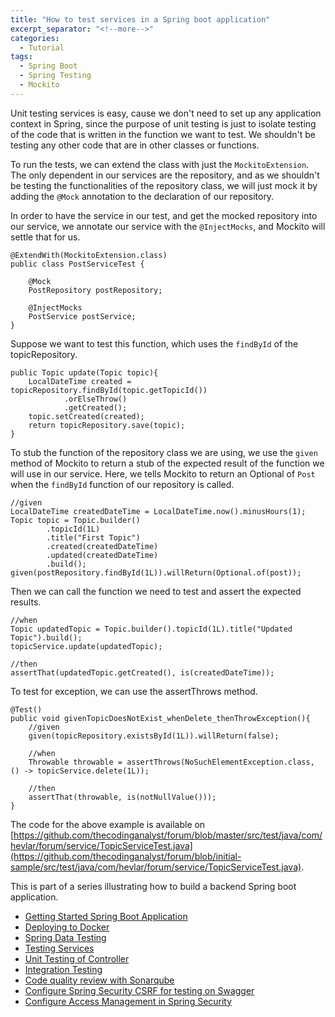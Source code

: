 ```yaml
---
title: "How to test services in a Spring boot application"
excerpt_separator: "<!--more-->"
categories:
  - Tutorial
tags:
  - Spring Boot
  - Spring Testing
  - Mockito
---
```


Unit testing services is easy, cause we don't need to set up any application context in Spring, since the purpose of unit testing is just to isolate testing of the code that is written in the function we want to test. We shouldn't be testing any other code that are in other classes or functions. 

To run the tests, we can extend the class with just the `MockitoExtension`. The only dependent in our services are the repository, and as we shouldn't be testing the functionalities of the repository class, we will just mock it by adding the `@Mock` annotation to the declaration of our repository.

In order to have the service in our test, and get the mocked repository into our service, we annotate our service with the `@InjectMocks`, and Mockito will settle that for us.

```
@ExtendWith(MockitoExtension.class)
public class PostServiceTest {

    @Mock
    PostRepository postRepository;

    @InjectMocks
    PostService postService;
}
```

Suppose we want to test this function, which uses the `findById` of the topicRepository.

```
public Topic update(Topic topic){
    LocalDateTime created = topicRepository.findById(topic.getTopicId())
            .orElseThrow()
            .getCreated();
    topic.setCreated(created);
    return topicRepository.save(topic);
}
```

To stub the function of the repository class we are using, we use the `given` method of Mockito to return a stub of the expected result of the function we will use in our service. Here, we tells Mockito to return an Optional of `Post` when the `findById` function of our repository is called. 

```
//given
LocalDateTime createdDateTime = LocalDateTime.now().minusHours(1);
Topic topic = Topic.builder()
        .topicId(1L)
        .title("First Topic")
        .created(createdDateTime)
        .updated(createdDateTime)
        .build();
given(postRepository.findById(1L)).willReturn(Optional.of(post));
```

Then we can call the function we need to test and assert the expected results.

```
//when
Topic updatedTopic = Topic.builder().topicId(1L).title("Updated Topic").build();
topicService.update(updatedTopic);

//then
assertThat(updatedTopic.getCreated(), is(createdDateTime));
```

To test for exception, we can use the assertThrows method.

```
@Test()
public void givenTopicDoesNotExist_whenDelete_thenThrowException(){
    //given
    given(topicRepository.existsById(1L)).willReturn(false);

    //when
    Throwable throwable = assertThrows(NoSuchElementException.class, () -> topicService.delete(1L));

    //then
    assertThat(throwable, is(notNullValue()));
}
```

The code for the above example is available on [https://github.com/thecodinganalyst/forum/blob/master/src/test/java/com/hevlar/forum/service/TopicServiceTest.java](https://github.com/thecodinganalyst/forum/blob/initial-sample/src/test/java/com/hevlar/forum/service/TopicServiceTest.java).

This is part of a series illustrating how to build a backend Spring boot application.
- [Getting Started Spring Boot Application](https://thecodinganalyst.github.io/tutorial/Spring-boot-application-getting-started/)
- [Deploying to Docker](https://thecodinganalyst.github.io/tutorial/Deploying-mult-container-application-to-docker/)
- [Spring Data Testing](https://thecodinganalyst.github.io/tutorial/how-to-test-spring-data-repository/)
- [Testing Services](https://thecodinganalyst.github.io/tutorial/how-to-test-services-in-a-spring-boot-application/)
- [Unit Testing of Controller](https://thecodinganalyst.github.io/tutorial/how-to-unit-test-rest-controller-in-a-spring-boot-application/)
- [Integration Testing](https://thecodinganalyst.github.io/knowledgebase/how-to-do-integration-testing-in-spring-boot-rest-application/)
- [Code quality review with Sonarqube](https://www.thecodinganalyst.com/tutorial/integrate-code-quality-review-with-sonarqube/)
- [Configure Spring Security CSRF for testing on Swagger](https://www.thecodinganalyst.com/tutorial/Configure-spring-security-csrf-for-testing-on-swagger/)
- [Configure Access Management in Spring Security](https://www.thecodinganalyst.com/tutorial/how-to-configure-access-management-in-spring-security/)
